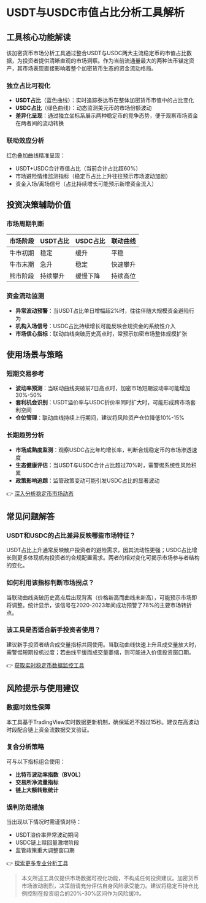 # USDT与USDC市值占比分析工具解析

## 工具核心功能解读

该加密货币市场分析工具通过整合USDT与USDC两大主流稳定币的市值占比数据，为投资者提供清晰直观的市场洞察。作为当前流通量最大的两种法币锚定资产，其市场表现直接影响着整个加密货币生态的资金流动格局。

### 独立占比可视化
- **USDT占比**（蓝色曲线）：实时追踪泰达币在整体加密货币市值中的占比变化
- **USDC占比**（绿色曲线）：动态监测美元币的市场份额波动
- **差异化呈现**：通过独立坐标系展示两种稳定币的竞争态势，便于观察市场资金在两者间的流动转换

### 联动效应分析
红色叠加曲线精准呈现：
- USDT+USDC合计市值占比（当前合计占比超60%）
- 市场避险情绪监测指标（稳定币占比上升往往预示市场波动加剧）
- 资金入场/离场信号（占比持续增长可能预示新增资金流入）

## 投资决策辅助价值

### 市场周期判断
| 市场阶段 | USDT占比 | USDC占比 | 联动曲线 |
|---------|---------|---------|---------|
| 牛市初期 | 稳定    | 缓升    | 平稳    |
| 牛市末期 | 急升    | 稳定    | 快速攀升 |
| 熊市阶段 | 持续攀升 | 缓慢下降 | 持续高位 |

### 资金流动监测
- **异常波动预警**：当USDT占比单日增幅超2%时，往往伴随大规模资金避险行为
- **机构入场信号**：USDC占比持续增长可能反映合规资金的系统性介入
- **市场信心指标**：联动曲线突破历史高点时，常预示加密市场整体规模扩张

## 使用场景与策略

### 短期交易参考
- **波动率预测**：当联动曲线突破前7日高点时，加密市场短期波动率可能增加30%-50%
- **套利机会识别**：USDT溢价率与USDC折价率同时扩大时，可能形成跨市场套利空间
- **仓位管理**：联动曲线持续上行期间，建议将风险资产仓位降低10%-15%

### 长期趋势分析
- **市场成熟度监测**：观察USDC占比年均增长率，判断合规稳定币的市场渗透速度
- **生态健康评估**：当USDT与USDC合计占比超过70%时，需警惕系统性风险积累
- **政策影响追踪**：监管政策变动可能引发USDC占比的显著波动

👉 [深入分析稳定币市场动态](https://bit.ly/okx_welcome)

## 常见问题解答

### USDT和USDC的占比差异反映哪些市场特征？
USDT占比上升通常反映散户投资者的避险需求，因其流动性更强；USDC占比增长则更多体现机构投资者的合规配置需求。两者的相对变化可揭示市场参与者结构的变化。

### 如何利用该指标判断市场拐点？
当联动曲线突破历史高点后出现背离（价格新高而曲线未新高），可能预示市场即将调整。统计显示，该信号在2020-2023年间成功预警了78%的主要市场转折点。

### 该工具是否适合新手投资者使用？
建议新手投资者结合成交量指标共同使用。当联动曲线快速上升且成交量放大时，需警惕短期投机过度；若曲线平缓而成交量萎缩，则可能进入价值投资窗口期。

👉 [获取实时稳定币数据监控工具](https://bit.ly/okx_welcome)

## 风险提示与使用建议

### 数据时效性保障
本工具基于TradingView实时数据更新机制，确保延迟不超过15秒。建议在高波动时段配合链上资金流数据交叉验证。

### 复合分析策略
可与以下指标组合使用：
- **比特币波动率指数（BVOL）**
- **交易所净流量指标**
- **链上大额转账统计**

### 误判防范措施
当出现以下情况时需谨慎对待：
- USDT溢价率异常波动期间
- USDC链上赎回量激增阶段
- 监管政策重大调整窗口期

👉 [探索更多专业分析工具](https://bit.ly/okx_welcome)

> 本文所述工具仅提供市场数据可视化功能，不构成任何投资建议。加密货币市场波动剧烈，决策前请充分评估自身风险承受能力。建议将稳定币持仓比例控制在投资组合的20%-30%区间作为风险缓冲。